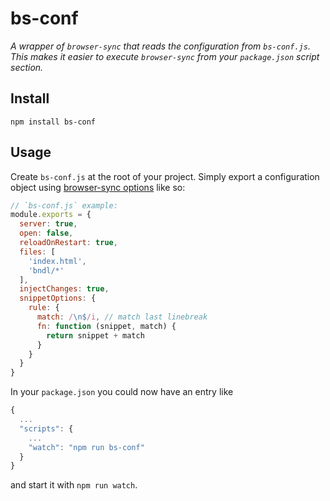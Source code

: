 # bs-conf

*A wrapper of `browser-sync` that reads the configuration from `bs-conf.js`. This makes it easier to execute `browser-sync` from your `package.json` script section.*

## Install

`npm install bs-conf`

## Usage

Create `bs-conf.js` at the root of your project. Simply export a configuration object using [browser-sync options](http://www.browsersync.io/docs/options/) like so:

```js
// `bs-conf.js` example:
module.exports = {
  server: true,
  open: false,
  reloadOnRestart: true,
  files: [
    'index.html',
    'bndl/*'
  ],
  injectChanges: true,
  snippetOptions: {
    rule: {
      match: /\n$/i, // match last linebreak
      fn: function (snippet, match) {
        return snippet + match
      }
    }
  }
}
```

In your `package.json` you could now have an entry like

```js
{
  ...
  "scripts": {
    ...
    "watch": "npm run bs-conf"
  }
}
```

and start it with `npm run watch`.
